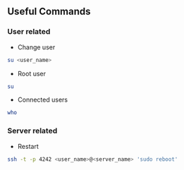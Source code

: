 ## Useful Commands
### User related
- Change user
```bash
su <user_name>
```

- Root user
```bash
su
```

- Connected users
```bash
who
```

### Server related
- Restart
```bash
ssh -t -p 4242 <user_name>@<server_name> 'sudo reboot'
```
